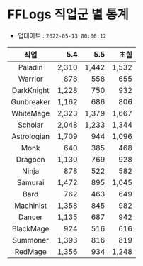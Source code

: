 # FFLogs 직업군 별 통계

- 업데이트 : `2022-05-13 00:06:12`

|직업|5.4|5.5|초힘|
|:-:|-:|-:|-:|
|Paladin|2,310|1,442|1,532|
|Warrior|878|558|655|
|DarkKnight|1,228|750|932|
|Gunbreaker|1,162|686|806|
|WhiteMage|2,323|1,379|1,667|
|Scholar|2,048|1,233|1,344|
|Astrologian|1,709|944|1,096|
|Monk|640|385|468|
|Dragoon|1,130|769|928|
|Ninja|878|522|582|
|Samurai|1,472|895|1,045|
|Bard|762|463|649|
|Machinist|1,358|845|982|
|Dancer|1,135|687|942|
|BlackMage|924|516|616|
|Summoner|1,393|816|819|
|RedMage|1,356|934|1,248|
